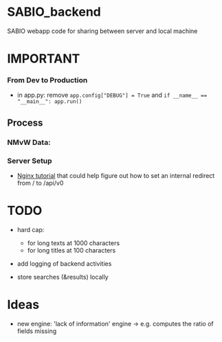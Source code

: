 # SABIO_backend
SABIO webapp code for sharing between server and local machine


# IMPORTANT

### From Dev to Production

 - in app.py: remove `app.config["DEBUG"] = True` and `if __name__ == "__main__":
    app.run()`




## Process

### NMvW Data:




### Server Setup

 - [Nginx tutorial](https://docs.nginx.com/nginx/admin-guide/web-server/reverse-proxy) that could help figure out how to set an internal redirect from / to /api/v0




# TODO 
 
 
 
 
 - hard cap:
   - for long texts at 1000 characters
   - for long titles at 100 characters

 - add logging of backend activities
 - store searches (&results) locally



# Ideas

 - new engine: 'lack of information' engine -> e.g. computes the ratio of fields missing

